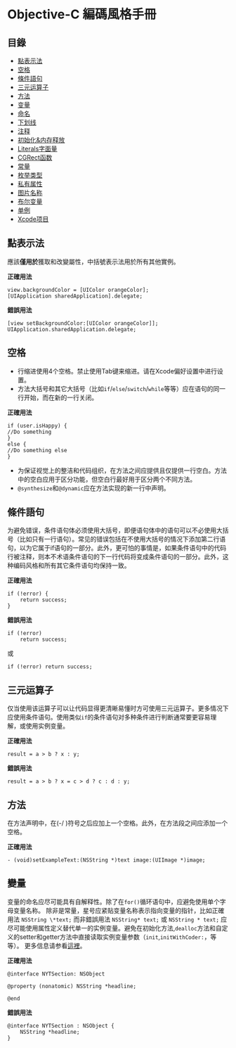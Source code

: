 # Objective-C 編碼風格手冊

## 目錄

* [點表示法](#點表示法)
* [空格](#空格)
* [條件語句](#條件語句)
* [三元运算子](#三元运算子)
* [方法](#方法)
* [变量](#变量)
* [命名](#命名)
* [下划线](#下划线)
* [注释](#注释)
* [初始化&内存释放](#初始化&内存释放)
* [Literals字面量](#Literals字面量)
* [CGRect函数](#CGRect函数)
* [常量](#常量)
* [枚举类型](#枚举类型)
* [私有属性](#私有属性)
* [图片名称](#图片名称)
* [布尔变量](#布尔变量)
* [单例](#单例)
* [Xcode项目](#Xcode项目)
## 點表示法

應該**僅用於**獲取和改變屬性，中括號表示法用於所有其他實例。

**正確用法**
```objc
view.backgroundColor = [UIColor orangeColor];
[UIApplication sharedApplication].delegate;
```
**錯誤用法**
```
[view setBackgroundColor:[UIColor orangeColor]]; 
UIApplication.sharedApplication.delegate;
```
## 空格

* 行缩进使用4个空格。禁止使用Tab键来缩进。请在Xcode偏好设置中进行设置。
* 方法大括号和其它大括号（比如`if`/`else`/`switch`/`while`等等）应在语句的同一行开始，而在新的一行关闭。

**正確用法**
```objc
if (user.isHappy) {
//Do something
}
else {
//Do something else
}
```
* 为保证视觉上的整洁和代码组织，在方法之间应提供且仅提供一行空白。方法中的空白应用于区分功能，但空白行最好用于区分两个不同方法。
* `@synthesize`和`@dynamic`应在方法实现的新一行中声明。

## 條件語句

为避免错误，条件语句体必须使用大括号，即便语句体中的语句可以不必使用大括号（比如只有一行语句）。常见的错误包括在不使用大括号的情况下添加第二行语句，以为它属于if语句的一部分。此外，更可怕的事情是，如果条件语句中的代码行被注释，则本不术语条件语句的下一行代码将变成条件语句的一部分。此外，这种编码风格和所有其它条件语句均保持一致。

**正確用法**
```objc
if (!error) {
    return success;
}
```

**錯誤用法**
```objc
if (!error)
    return success;
```

或

```objc
if (!error) return success;
```

## 三元运算子

仅当使用该运算子可以让代码显得更清晰易懂时方可使用三元运算子。更多情况下应使用条件语句。使用类似`if`的条件语句对多种条件进行判断通常要更容易理解，或使用实例变量。

**正確用法**
```objc
result = a > b ? x : y;
```

**錯誤用法**
```objc
result = a > b ? x = c > d ? c : d : y;
```

## 方法

在方法声明中，在(-/ )符号之后应加上一个空格。此外，在方法段之间应添加一个空格。

**正確用法**
```objc
- (void)setExampleText:(NSString *)text image:(UIImage *)image;
```

## 變量

变量的命名应尽可能具有自解释性。除了在`for()`循环语句中，应避免使用单个字母变量名称。
除非是常量，星号应紧贴变量名称表示指向变量的指针，比如正確用法 `NSString \*text;` 而非錯誤用法 `NSString* text;` 或 `NSString * text;`
应尽可能使用属性定义替代单一的实例变量。避免在初始化方法,`dealloc`方法和自定义的setter和getter方法中直接读取实例变量参数（`init`,`initWithCoder:`，等等）。
更多信息请参看[這裡](https://developer.apple.com/library/mac/documentation/Cocoa/Conceptual/MemoryMgmt/Articles/mmPractical.html#//apple_ref/doc/uid/TP40004447-SW6)。

**正確用法**
```objc
@interface NYTSection: NSObject

@property (nonatomic) NSString *headline;

@end
```

**錯誤用法**
```objc
@interface NYTSection : NSObject {
    NSString *headline;
}
```


